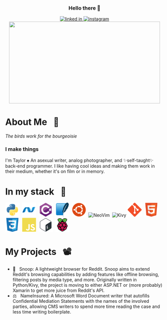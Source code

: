 <div id="header" align="center">
  <h3>Hello there 👾</h3>
  <a href="https://www.linkedin.com/in/taylor-flickinger/" />
    <img src="https://img.shields.io/badge/LinkedIn-0072b1?logo=linkedin&logoColor=d3d3d3&style=for-the-badge" alt="linked in"/>
  </a>
  <a href="https://instagram.com/t_flicc?igshid=YmMyMTA2M2Y=">
    <img src="https://img.shields.io/badge/Instagram-c13584?logo=instagram&logoColor=d3d3d3&style=for-the-badge" alt="instagram"/>
  </a>
</div>

<div align="center">
  <img src="https://media.giphy.com/media/icUEIrjnUuFCWDxFpU/giphy.gif" width="480" height= "260" /> 
</div>

<div id="aboutMe">
  <h1>About Me &nbsp; 🦆</h1>
  <p><em>The birds work for the bourgeoisie</em></p>
  <h3>I make things</h3>
  <p>I'm Taylor  ♠️   An asexual writer, analog photographer, and ✨self-taught✨ back-end programmer. I like having cool ideas and making them work in their medium, whether it's on film or in memory.</p>
</div>

<div id="stack" align="left">
  <h1>In my stack &nbsp; 🥞</h1>
  <img src="https://github.com/devicons/devicon/blob/master/icons/python/python-original.svg" title="Python" alt="Python" width="45" height="45" />&nbsp;
  <img src="https://github.com/devicons/devicon/blob/master/icons/dot-net/dot-net-original.svg" title=".NET" alt="dot-net" width="45" height="45" />&nbsp;
  <img src="https://github.com/devicons/devicon/blob/master/icons/csharp/csharp-original.svg" title="C#" alt="csharp" width="45" height="45" />&nbsp;
  <img src="https://github.com/devicons/devicon/blob/master/icons/sqlite/sqlite-original.svg" title="SQLite" alt="SQLite" width="45" height="45" />&nbsp;
  <img src="https://github.com/devicons/devicon/blob/master/icons/ubuntu/ubuntu-plain.svg" title="Ubuntu" alt="ubuntu" width="45" height="45" />&nbsp;
  <img src="https://upload.wikimedia.org/wikipedia/commons/3/3a/Neovim-mark.svg" title="NeoVim" alt="NeoVim" width="45" height="45" />&nbsp;
  <img src="https://upload.wikimedia.org/wikipedia/commons/5/58/Kivy_logo.png" title="Kivy" alt="Kivy" width="45" height="45" />
  <img src="https://github.com/devicons/devicon/blob/master/icons/git/git-original.svg" title="git" alt="git" width="45" height="45" />&nbsp;
  <img src="https://github.com/devicons/devicon/blob/master/icons/html5/html5-original.svg" title="HTML" alt="html" width="45" height="45" />&nbsp;
  <img src="https://github.com/devicons/devicon/blob/master/icons/css3/css3-original.svg" title="CSS" alt="css" width="45" height="45" />&nbsp;
  <img src="https://github.com/devicons/devicon/blob/master/icons/javascript/javascript-plain.svg" title="JavaScript" alt="javascript" width="45" height="45" />&nbsp;
  <img src="https://github.com/devicons/devicon/blob/master/icons/bash/bash-original.svg" title="Bash" alt="bash" width="45" height="45" />&nbsp;
  <img src="https://github.com/devicons/devicon/blob/master/icons/raspberrypi/raspberrypi-original.svg" title="RaspberryPi" alt="Raspberry Pi" width="45" height="45" />&nbsp;
</div>

<h1>My Projects &nbsp; 📽️</h1>

- 🔎 &nbsp; Snoop: A lightweight browser for Reddit. Snoop aims to extend Reddit's browsing capabilities by adding features like offline browsing, filtering posts by media type, and more. Originally written in Python/Kivy, the project is moving to either ASP.NET or (more probably) Xamarin to get more juice from Reddit's API. 
- ⚖️  &nbsp; NameInsured: A Microsoft Word Document writer that autofills Confidential Mediation Statements with the names of the involved parties, allowing CMS writers to spend more time reading the case and less time writing boilerplate.






<!--
**flickt/flickt** is a ✨ _special_ ✨ repository because its `README.md` (this file) appears on your GitHub profile.

Here are some ideas to get you started:

- 🔭 I’m currently working on ...
- 🌱 I’m currently learning ...
- 👯 I’m looking to collaborate on ...
- 🤔 I’m looking for help with ...
- 💬 Ask me about ...
- 📫 How to reach me: ...
- 😄 Pronouns: ...
- ⚡ Fun fact: ...
-->
